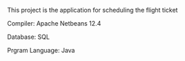 This project is the application for scheduling the flight ticket


Compiler: Apache Netbeans 12.4


Database: SQL


Prgram Language: Java
